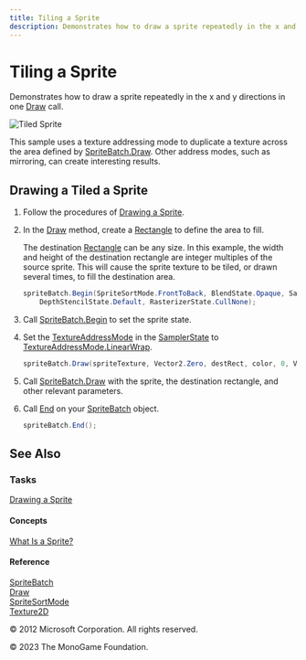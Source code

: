 ```yaml
---
title: Tiling a Sprite
description: Demonstrates how to draw a sprite repeatedly in the x and y directions in one Draw call
---
```


# Tiling a Sprite

Demonstrates how to draw a sprite repeatedly in the x and y directions in one [Draw](xref:Microsoft.Xna.Framework.Graphics.SpriteBatch.Draw) call.

![Tiled Sprite](graphics_sprite_tiled.jpg)

This sample uses a texture addressing mode to duplicate a texture across the area defined by [SpriteBatch.Draw](xref:Microsoft.Xna.Framework.Graphics.SpriteBatch.Draw). Other address modes, such as mirroring, can create interesting results.

## Drawing a Tiled a Sprite

1. Follow the procedures of [Drawing a Sprite](HowTo_Draw_A_Sprite.md).
2. In the [Draw](xref:Microsoft.Xna.Framework.Game.Draw) method, create a [Rectangle](xref:Microsoft.Xna.Framework.Rectangle) to define the area to fill.

   The destination [Rectangle](xref:Microsoft.Xna.Framework.Rectangle) can be any size. In this example, the width and height of the destination rectangle are integer multiples of the source sprite. This will cause the sprite texture to be tiled, or drawn several times, to fill the destination area.

    ```csharp
    spriteBatch.Begin(SpriteSortMode.FrontToBack, BlendState.Opaque, SamplerState.LinearWrap,
        DepthStencilState.Default, RasterizerState.CullNone);
    ```

3. Call [SpriteBatch.Begin](xref:Microsoft.Xna.Framework.Graphics.SpriteBatch.Begin) to set the sprite state.

4. Set the [TextureAddressMode](xref:Microsoft.Xna.Framework.Graphics.TextureAddressMode) in the [SamplerState](xref:Microsoft.Xna.Framework.Graphics.SamplerState) to [TextureAddressMode.LinearWrap](T.md#TextureAddressMode_Microsoft_Xna_Framework_Graphics_TextureAddressMode.LinearWrap).

    ```csharp
    spriteBatch.Draw(spriteTexture, Vector2.Zero, destRect, color, 0, Vector2.Zero, 1, SpriteEffects.None, 0);
    ```

5. Call [SpriteBatch.Draw](xref:Microsoft.Xna.Framework.Graphics.SpriteBatch.Draw) with the sprite, the destination rectangle, and other relevant parameters.
6. Call [End](xref:Microsoft.Xna.Framework.Graphics.SpriteBatch.End) on your [SpriteBatch](xref:Microsoft.Xna.Framework.Graphics.SpriteBatch) object.

    ```csharp
    spriteBatch.End();
    ```

## See Also

### Tasks

[Drawing a Sprite](HowTo_Draw_A_Sprite.md)

#### Concepts

[What Is a Sprite?](./../../whatis/WhatIs_Sprite.md)

#### Reference

[SpriteBatch](xref:Microsoft.Xna.Framework.Graphics.SpriteBatch)  
[Draw](xref:Microsoft.Xna.Framework.Graphics.SpriteBatch.Draw)  
[SpriteSortMode](xref:Microsoft.Xna.Framework.Graphics.SpriteSortMode)  
[Texture2D](xref:Microsoft.Xna.Framework.Graphics.Texture2D)  

© 2012 Microsoft Corporation. All rights reserved.  

© 2023 The MonoGame Foundation.
